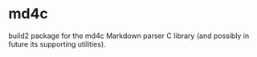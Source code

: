# md4c

build2 package for the md4c Markdown parser C library (and possibly in future
its supporting utilities).
